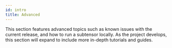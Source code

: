 ```yaml
---
id: intro
title: Advanced
---
```


This section features advanced topics such as known issues with the current release, and how to run a subtensor locally. As the project develops, this section will expand to include more in-depth tutorials and guides.
